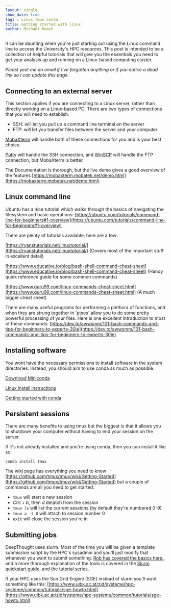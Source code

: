 ```yaml
---
layout: single
show_date: true
tags : Linux tmux conda 
title: Getting started with linux
author: Michael Roach
---
```


It can be daunting when you're just starting out using the Linux command line to access the University's HPC resources.<!--more-->
This post is intended to be a collection of helpful tutorials that will give you the essentials you need to get your 
analysis up and running on a Linux-based computing cluster.

_Pleast yeet me an email if I've forgotten anything or if you notice a dead link so I can update this page._

## Connecting to an external server

This section applies if you are connecting to a Linux server, rather than directly working on a Linux-based PC.
There are two types of connections that you will need to establish. 
 - SSH: will let you pull up a command line terminal on the server
 - FTP: will let you transfer files between the server and your computer

[MobaXterm](https://mobaxterm.mobatek.net/) will handle both of these connections for you and is your best choice.

[Putty](https://www.chiark.greenend.org.uk/~sgtatham/putty/) will handle the SSH connection, and 
[WinSCP](https://winscp.net/eng/index.php) will handle the FTP connection, but MobaXterm is better.

The Documentation is thorough, but the live demo gives a good overview of the features 
[https://mobaxterm.mobatek.net/demo.html](https://mobaxterm.mobatek.net/demo.html)

## Linux command line

Ubuntu has a nice tutorial which walks through the basics of navigating the filesystem and basic operations:
[https://ubuntu.com/tutorials/command-line-for-beginners#1-overview](https://ubuntu.com/tutorials/command-line-for-beginners#1-overview)

There are plenty of tutorials available; here are a few:

[https://ryanstutorials.net/linuxtutorial/](https://ryanstutorials.net/linuxtutorial/) (Covers most of the important
stuff in excellent detail)

[https://www.educative.io/blog/bash-shell-command-cheat-sheet](https://www.educative.io/blog/bash-shell-command-cheat-sheet) 
(Handy quick reference guide for some common commands)

[https://www.guru99.com/linux-commands-cheat-sheet.html](https://www.guru99.com/linux-commands-cheat-sheet.html)
(A much bigger cheat sheet)

There are many useful programs for performing a plethora of functions, and when they are strung together in 'pipes'
allow you to do some pretty powerful processing of your files. Here is one excellent introduction to most of these
commands: [https://dev.to/awwsmm/101-bash-commands-and-tips-for-beginners-to-experts-30je](https://dev.to/awwsmm/101-bash-commands-and-tips-for-beginners-to-experts-30je)


## Installing software

You wont have the necessary permissions to install software in the system directories. Instead, you should aim to use
conda as much as possible.

[Download Miniconda](https://docs.conda.io/en/latest/miniconda.html)

[Linux install instructions](https://conda.io/projects/conda/en/latest/user-guide/install/linux.html)

[Getting started with conda](https://conda.io/projects/conda/en/latest/user-guide/getting-started.html)

## Persistent sessions

There are many benefits to using tmux but the biggest is that it allows you to shutdown your computer without having to 
end your session on the server. 

If it's not already installed and you're using conda, then you can install it like so:

`conda install tmux`

The wiki page has everything you need to know [https://github.com/tmux/tmux/wiki/Getting-Started](https://github.com/tmux/tmux/wiki/Getting-Started)
but a couple of commands are all you need to get started:
 - `tmux` will start a new session
 - _Ctrl_ + _b_, then _d_ detatch from the session
 - `tmux ls` will list the current sessions (by default they're numbered 0-9)
 - `tmux a -t 0` will attach to session number 0
 - `exit` will close the session you're in

## Submitting jobs

DeepThought uses slurm. Most of the time you will be given a template submission script by the HPC's sysadmin and you'll
just modify that whenever you want to submit something. 
[Rob has covered the basics here:](https://fame.flinders.edu.au/blog/2020/09/01/deepthought), and a more thorough 
explanation of the tools is covered in the [Slurm quickstart guide](https://slurm.schedmd.com/quickstart.html), and the 
[tutorial series](https://slurm.schedmd.com/tutorials.html).

If your HPC uses the Sun Grid Engine (SGE) instead of slurm you'll want something like this: 
[https://www.uibk.ac.at/zid/systeme/hpc-systeme/common/tutorials/sge-howto.html](https://www.uibk.ac.at/zid/systeme/hpc-systeme/common/tutorials/sge-howto.html)

